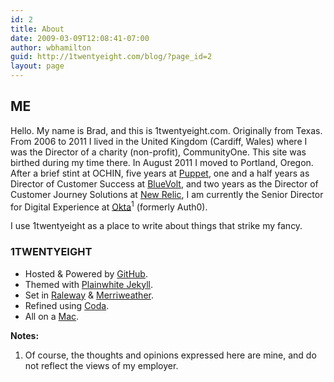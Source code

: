 ```yaml
---
id: 2
title: About
date: 2009-03-09T12:08:41-07:00
author: wbhamilton
guid: http://1twentyeight.com/blog/?page_id=2
layout: page
---
```

## ME

Hello. My name is Brad, and this is 1twentyeight.com. Originally from Texas. From 2006 to 2011 I lived in the United Kingdom (Cardiff, Wales) where I was the Director of a charity (non-profit), CommunityOne. This site was birthed during my time there. In August 2011 I moved to Portland, Oregon. After a brief stint at OCHIN, five years at [Puppet](http://puppet.com), one and a half years as Director of Customer Success at [BlueVolt](http://bluevolt.com), and two years as the Director of Customer Journey Solutions at [New Relic](https://newrelic.com), I am currently the Senior Director for Digital Experience at [Okta](https://okta.com)<sup>1</sup> (formerly Auth0).

I use 1twentyeight as a place to write about things that strike my fancy.

### 1TWENTYEIGHT

  * Hosted & Powered by [GitHub](https://github.com).
  * Themed with [Plainwhite Jekyll](https://github.com/thelehhman/plainwhite-jekyll).
  * Set in [Raleway](https://www.fontsquirrel.com/fonts/Raleway) & [Merriweather](https://www.fontsquirrel.com/fonts/merriweather).
  * Refined using [Coda](http://www.panic.com/coda/ "Pretty Software").
  * All on a [Mac](http://www.apple.com/ "Best Computers Ever Made").


**Notes:**
 1. Of course, the thoughts and opinions expressed here are mine, and do not reflect the views of my employer.
